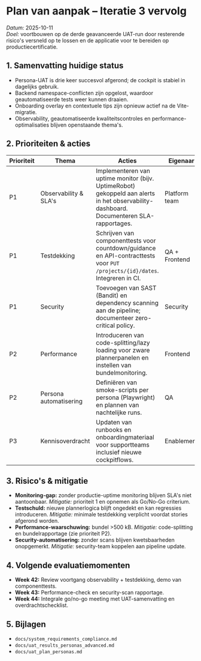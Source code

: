 # Plan van aanpak – Iteratie 3 vervolg

_Datum:_ 2025-10-11  \
_Doel:_ voortbouwen op de derde geavanceerde UAT-run door resterende risico's versneld op te lossen en de applicatie voor te bereiden op productiecertificatie.

## 1. Samenvatting huidige status
- Persona-UAT is drie keer succesvol afgerond; de cockpit is stabiel in dagelijks gebruik.
- Backend namespace-conflicten zijn opgelost, waardoor geautomatiseerde tests weer kunnen draaien.
- Onboarding overlay en contextuele tips zijn opnieuw actief na de Vite-migratie.
- Observability, geautomatiseerde kwaliteitscontroles en performance-optimalisaties blijven openstaande thema's.

## 2. Prioriteiten & acties
| Prioriteit | Thema | Acties | Eigenaar | Gereed |
| --- | --- | --- | --- | --- |
| P1 | Observability & SLA's | Implementeren van uptime monitor (bijv. UptimeRobot) gekoppeld aan alerts in het observability-dashboard. Documenteren SLA-rapportages. | Platform team | Week 42 |
| P1 | Testdekking | Schrijven van componenttests voor countdown/guidance en API-contracttests voor `PUT /projects/{id}/dates`. Integreren in CI. | QA + Frontend | Week 42 |
| P1 | Security | Toevoegen van SAST (Bandit) en dependency scanning aan de pipeline; documenteer zero-critical policy. | Security | Week 43 |
| P2 | Performance | Introduceren van code-splitting/lazy loading voor zware plannerpanelen en instellen van bundelmonitoring. | Frontend | Week 43 |
| P2 | Persona automatisering | Definiëren van smoke-scripts per persona (Playwright) en plannen van nachtelijke runs. | QA | Week 44 |
| P3 | Kennisoverdracht | Updaten van runbooks en onboardingmateriaal voor supportteams inclusief nieuwe cockpitflows. | Enablement | Week 44 |

## 3. Risico's & mitigatie
- **Monitoring-gap:** zonder productie-uptime monitoring blijven SLA's niet aantoonbaar. _Mitigatie:_ prioriteit 1 en opnemen als Go/No-Go criterium.
- **Testschuld:** nieuwe plannerlogica blijft ongedekt en kan regressies introduceren. _Mitigatie:_ minimale testdekking verplicht voordat stories afgerond worden.
- **Performance-waarschuwing:** bundel >500 kB. _Mitigatie:_ code-splitting en bundelrapportage (zie prioriteit P2).
- **Security-automatisering:** zonder scans blijven kwetsbaarheden onopgemerkt. _Mitigatie:_ security-team koppelen aan pipeline update.

## 4. Volgende evaluatiemomenten
- **Week 42:** Review voortgang observability + testdekking, demo van componenttests.
- **Week 43:** Performance-check en security-scan rapportage.
- **Week 44:** Integrale go/no-go meeting met UAT-samenvatting en overdrachtschecklist.

## 5. Bijlagen
- `docs/system_requirements_compliance.md`
- `docs/uat_results_personas_advanced.md`
- `docs/uat_plan_personas.md`
